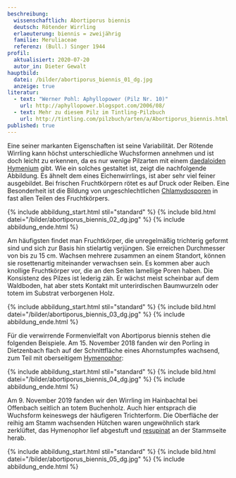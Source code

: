 ```yaml
---
beschreibung:
  wissenschaftlich: Abortiporus biennis
  deutsch: Rötender Wirrling
  erlaeuterung: biennis = zweijährig
  familie: Meruliaceae
  referenz: (Bull.) Singer 1944
profil:
  aktualisiert: 2020-07-20
  autor_in: Dieter Gewalt
hauptbild:
  datei: /bilder/abortiporus_biennis_01_dg.jpg
  anzeige: true
literatur:
  - text: "Werner Pohl: Aphyllopower (Pilz Nr. 10)"
    url: http://aphyllopower.blogspot.com/2006/08/
  - text: Mehr zu diesem Pilz im Tintling-Pilzbuch
    url: http://tintling.com/pilzbuch/arten/a/Abortiporus_biennis.html
published: true
---
```

Eine seiner markanten Eigenschaften ist seine Variabilität. Der Rötende Wirrling kann höchst unterschiedliche Wuchsformen annehmen und ist doch leicht zu erkennen, da es nur wenige Pilzarten mit einem [daedaloiden](daedaloid "Glossar") [Hymenium](Hymenium "Glossar") gibt. Wie ein solches gestaltet ist, zeigt die nachfolgende Abbildung. Es ähnelt dem eines Eichenwirrlings, ist aber sehr viel feiner ausgebildet. Bei frischen Fruchtkörpern rötet es auf Druck oder Reiben. Eine Besonderheit ist die Bildung von ungeschlechtlichen [Chlamydosporen](Chlamydosporen "Glossar") in fast allen Teilen des Fruchtkörpers.

{% include abbildung_start.html stil="standard" %}
{% include bild.html datei="/bilder/abortiporus_biennis_02_dg.jpg" %}
{% include abbildung_ende.html %}

Am häufigsten findet man Fruchtkörper, die unregelmäßig trichterig geformt sind und sich zur Basis hin stielartig verjüngen. Sie erreichen Durchmesser von bis zu 15 cm. Wachsen mehrere zusammen an einem Standort, können sie rosettenartig miteinander verwachsen sein. Es kommen aber auch knollige Fruchtkörper vor, die an den Seiten lamellige Poren haben. Die Konsistenz des Pilzes ist lederig zäh. Er wächst meist scheinbar auf dem Waldboden, hat aber stets Kontakt mit unterirdischen Baumwurzeln oder totem im Substrat verborgenen Holz.

{% include abbildung_start.html stil="standard" %}
{% include bild.html datei="/bilder/abortiporus_biennis_03_dg.jpg" %}
{% include abbildung_ende.html %}

Für die verwirrende Formenvielfalt von Abortiporus biennis stehen die folgenden Beispiele. Am 15. November 2018 fanden wir den Porling in Dietzenbach flach auf der Schnittfläche eines Ahornstumpfes wachsend, zum Teil mit oberseitigem [Hymenophor](Hymenophor "Glossar"):

{% include abbildung_start.html stil="standard" %}
{% include bild.html datei="/bilder/abortiporus_biennis_04_dg.jpg" %}
{% include abbildung_ende.html %}

Am 9. November 2019 fanden wir den Wirrling im Hainbachtal bei Offenbach seitlich an totem Buchenholz. Auch hier entsprach die Wuchsform keineswegs der häufigeren Trichterform. Die Oberfläche der reihig am Stamm wachsenden Hütchen waren ungewöhnlich stark zerklüftet, das Hymenophor lief abgestuft und [resupinat](resupinat "Glossar") an der Stammseite herab.

{% include abbildung_start.html stil="standard" %}
{% include bild.html datei="/bilder/abortiporus_biennis_05_dg.jpg" %}
{% include abbildung_ende.html %}

